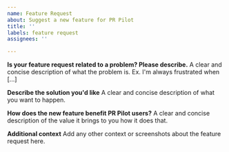 ```yaml
---
name: Feature Request
about: Suggest a new feature for PR Pilot
title: ''
labels: feature request
assignees: ''

---
```


**Is your feature request related to a problem? Please describe.**
A clear and concise description of what the problem is. Ex. I'm always frustrated when [...]

**Describe the solution you'd like**
A clear and concise description of what you want to happen.

**How does the new feature benefit PR Pilot users?**
A clear and concise description of the value it brings to you how it does that.

**Additional context**
Add any other context or screenshots about the feature request here.
